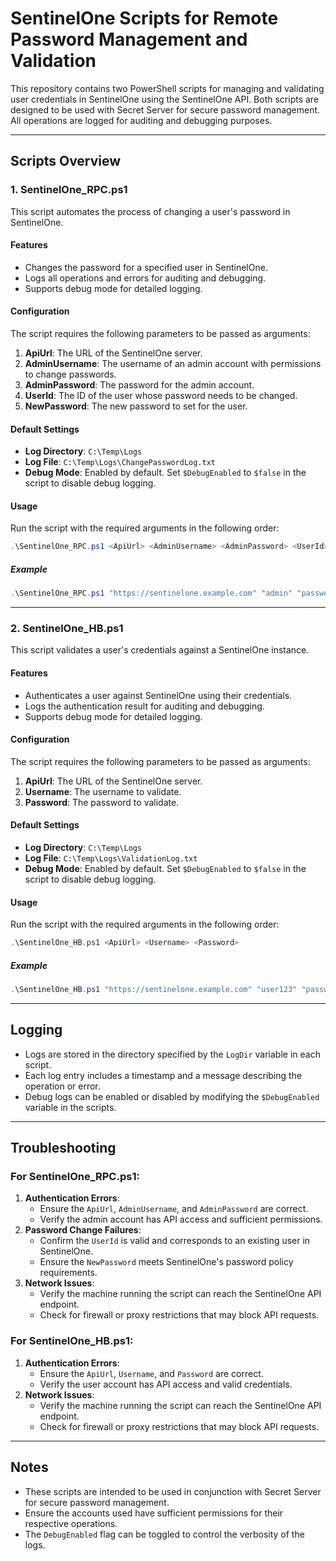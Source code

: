 # SentinelOne Scripts for Remote Password Management and Validation

This repository contains two PowerShell scripts for managing and validating user credentials in SentinelOne using the SentinelOne API. Both scripts are designed to be used with Secret Server for secure password management. All operations are logged for auditing and debugging purposes.

---

## Scripts Overview

### 1. **SentinelOne_RPC.ps1**
This script automates the process of changing a user's password in SentinelOne.

#### Features
- Changes the password for a specified user in SentinelOne.
- Logs all operations and errors for auditing and debugging.
- Supports debug mode for detailed logging.

#### Configuration
The script requires the following parameters to be passed as arguments:
1. **ApiUrl**: The URL of the SentinelOne server.
2. **AdminUsername**: The username of an admin account with permissions to change passwords.
3. **AdminPassword**: The password for the admin account.
4. **UserId**: The ID of the user whose password needs to be changed.
5. **NewPassword**: The new password to set for the user.

#### Default Settings
- **Log Directory**: `C:\Temp\Logs`
- **Log File**: `C:\Temp\Logs\ChangePasswordLog.txt`
- **Debug Mode**: Enabled by default. Set `$DebugEnabled` to `$false` in the script to disable debug logging.

#### Usage
Run the script with the required arguments in the following order:

```powershell
.\SentinelOne_RPC.ps1 <ApiUrl> <AdminUsername> <AdminPassword> <UserId> <NewPassword>
```

##### Example
```powershell
.\SentinelOne_RPC.ps1 "https://sentinelone.example.com" "admin" "password123" "user123" "newpassword456"
```

---

### 2. **SentinelOne_HB.ps1**
This script validates a user's credentials against a SentinelOne instance.

#### Features
- Authenticates a user against SentinelOne using their credentials.
- Logs the authentication result for auditing and debugging.
- Supports debug mode for detailed logging.

#### Configuration
The script requires the following parameters to be passed as arguments:
1. **ApiUrl**: The URL of the SentinelOne server.
2. **Username**: The username to validate.
3. **Password**: The password to validate.

#### Default Settings
- **Log Directory**: `C:\Temp\Logs`
- **Log File**: `C:\Temp\Logs\ValidationLog.txt`
- **Debug Mode**: Enabled by default. Set `$DebugEnabled` to `$false` in the script to disable debug logging.

#### Usage
Run the script with the required arguments in the following order:

```powershell
.\SentinelOne_HB.ps1 <ApiUrl> <Username> <Password>
```

##### Example
```powershell
.\SentinelOne_HB.ps1 "https://sentinelone.example.com" "user123" "password123"
```

---

## Logging
- Logs are stored in the directory specified by the `LogDir` variable in each script.
- Each log entry includes a timestamp and a message describing the operation or error.
- Debug logs can be enabled or disabled by modifying the `$DebugEnabled` variable in the scripts.

---

## Troubleshooting
### For **SentinelOne_RPC.ps1**:
1. **Authentication Errors**:
   - Ensure the `ApiUrl`, `AdminUsername`, and `AdminPassword` are correct.
   - Verify the admin account has API access and sufficient permissions.
2. **Password Change Failures**:
   - Confirm the `UserId` is valid and corresponds to an existing user in SentinelOne.
   - Ensure the `NewPassword` meets SentinelOne's password policy requirements.
3. **Network Issues**:
   - Verify the machine running the script can reach the SentinelOne API endpoint.
   - Check for firewall or proxy restrictions that may block API requests.

### For **SentinelOne_HB.ps1**:
1. **Authentication Errors**:
   - Ensure the `ApiUrl`, `Username`, and `Password` are correct.
   - Verify the user account has API access and valid credentials.
2. **Network Issues**:
   - Verify the machine running the script can reach the SentinelOne API endpoint.
   - Check for firewall or proxy restrictions that may block API requests.

---

## Notes
- These scripts are intended to be used in conjunction with Secret Server for secure password management.
- Ensure the accounts used have sufficient permissions for their respective operations.
- The `DebugEnabled` flag can be toggled to control the verbosity of the logs.
